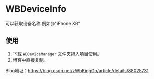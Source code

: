 # WBDeviceInfo

可以获取设备名称 例如@"iPhone XR"

## 使用

1. 下载 `WBDeviceManager` 文件夹拖入项目使用。
2. 博客中直接复制。

Blog地址：https://blog.csdn.net/zWbKingGo/article/details/88025731
